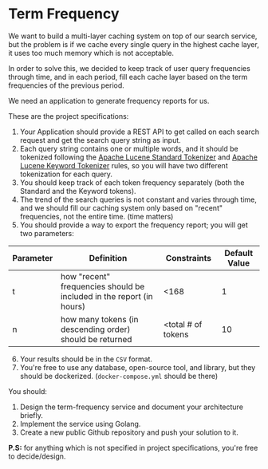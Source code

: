 # Term Frequency

We want to build a multi-layer caching system on top of our search service, but the problem is if we cache every single query in the highest cache layer, it uses too much memory which is not acceptable. 
    
In order to solve this, we decided to keep track of user query frequencies through time, and in each period, fill each cache layer based on the term frequencies of the previous period.  
  
We need an application to generate frequency reports for us.  
    
These are the project specifications:    
1. Your Application should provide a REST API to get called on each search request and get the search query string as input.
2. Each query string contains one or multiple words, and it should be tokenized following the [Apache Lucene Standard Tokenizer](https://lucene.apache.org/solr/guide/6_6/tokenizers.html#Tokenizers-StandardTokenizer) and [Apache Lucene Keyword Tokenizer](https://lucene.apache.org/solr/guide/6_6/tokenizers.html#Tokenizers-KeywordTokenizer) rules, so you will have two different tokenization for each query.
3. You should keep track of each token frequency separately (both the Standard and the Keyword tokens).
4. The trend of the search queries is not constant and varies through time, and we should fill our caching system only based on "recent" frequencies, not the entire time. (time matters)
5. You should provide a way to export the frequency report; you will get two parameters:

| Parameter | Definition | Constraints | Default Value |  
|--|--|--|--|
| t | how "recent" frequencies should be included in the report (in hours) | <168 | 1 |
| n | how many tokens (in descending order) should be returned | <total # of tokens | 10 |

6. Your results should be in the `CSV` format.   
7. You're free to use any database, open-source tool, and library, but they should be dockerized. (`docker-compose.yml` should be there)    
    
You should:    
1. Design the term-frequency service and document your architecture briefly.    
2. Implement the service using Golang.    
3. Create a new public Github repository and push your solution to it.  
  
**P.S:** for anything which is not specified in project specifications, you're free to decide/design.
